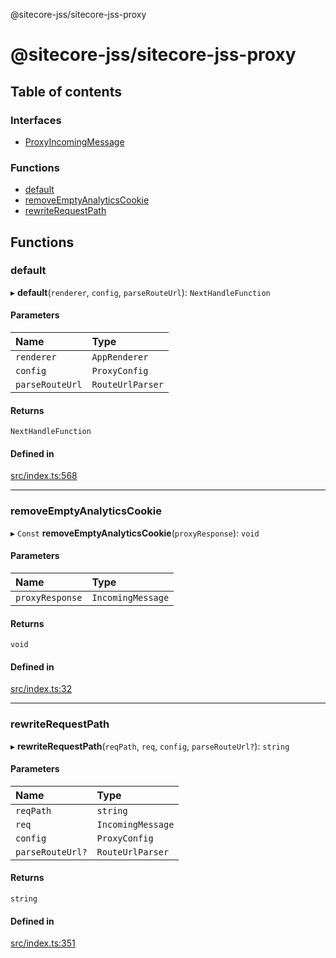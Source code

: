 @sitecore-jss/sitecore-jss-proxy

# @sitecore-jss/sitecore-jss-proxy

## Table of contents

### Interfaces

- [ProxyIncomingMessage](interfaces/ProxyIncomingMessage.md)

### Functions

- [default](README.md#default)
- [removeEmptyAnalyticsCookie](README.md#removeemptyanalyticscookie)
- [rewriteRequestPath](README.md#rewriterequestpath)

## Functions

### default

▸ **default**(`renderer`, `config`, `parseRouteUrl`): `NextHandleFunction`

#### Parameters

| Name | Type |
| :------ | :------ |
| `renderer` | `AppRenderer` |
| `config` | `ProxyConfig` |
| `parseRouteUrl` | `RouteUrlParser` |

#### Returns

`NextHandleFunction`

#### Defined in

[src/index.ts:568](https://github.com/Sitecore/jss/blob/695577da/packages/sitecore-jss-proxy/src/index.ts#L568)

___

### removeEmptyAnalyticsCookie

▸ `Const` **removeEmptyAnalyticsCookie**(`proxyResponse`): `void`

#### Parameters

| Name | Type |
| :------ | :------ |
| `proxyResponse` | `IncomingMessage` |

#### Returns

`void`

#### Defined in

[src/index.ts:32](https://github.com/Sitecore/jss/blob/695577da/packages/sitecore-jss-proxy/src/index.ts#L32)

___

### rewriteRequestPath

▸ **rewriteRequestPath**(`reqPath`, `req`, `config`, `parseRouteUrl?`): `string`

#### Parameters

| Name | Type |
| :------ | :------ |
| `reqPath` | `string` |
| `req` | `IncomingMessage` |
| `config` | `ProxyConfig` |
| `parseRouteUrl?` | `RouteUrlParser` |

#### Returns

`string`

#### Defined in

[src/index.ts:351](https://github.com/Sitecore/jss/blob/695577da/packages/sitecore-jss-proxy/src/index.ts#L351)
